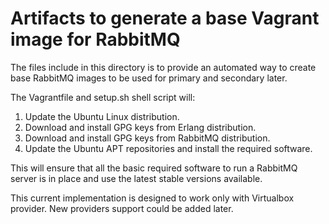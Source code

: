 # Artifacts to generate a base Vagrant image for RabbitMQ

The files include in this directory is to provide an automated way to create base RabbitMQ images to be used for primary and secondary later.

The Vagrantfile and setup.sh shell script will:

1. Update the Ubuntu Linux distribution.
2. Download and install GPG keys from Erlang distribution.
3. Download and install GPG keys from RabbitMQ distribution.
4. Update the Ubuntu APT repositories and install the required software.

This will ensure that all the basic required software to run a RabbitMQ server is in place and use the latest stable versions available.

This current implementation is designed to work only with Virtualbox provider. New providers support could be added later.
